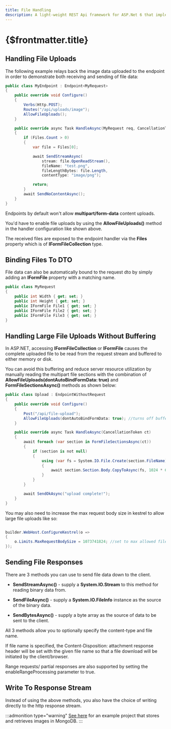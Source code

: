 ```yaml
---
title: File Handling
description: A light-weight REST Api framework for ASP.Net 6 that implements REPR (Request-Endpoint-Response) Pattern.
---
```


# {$frontmatter.title}

## Handling File Uploads

The following example relays back the image data uploaded to the endpoint in order to demonstrate both receiving and sending of file data:

```cs
public class MyEndpoint : Endpoint<MyRequest>
{
    public override void Configure()
    {
        Verbs(Http.POST);
        Routes("/api/uploads/image");
        AllowFileUploads();
    }

    public override async Task HandleAsync(MyRequest req, CancellationToken ct)
    {
        if (Files.Count > 0)
        {
            var file = Files[0];

            await SendStreamAsync(
                stream: file.OpenReadStream(),
                fileName: "test.png",
                fileLengthBytes: file.Length,
                contentType: "image/png");

            return;
        }
        await SendNoContentAsync();
    }
}
```

Endpoints by default won't allow **multipart/form-data** content uploads.

You'd have to enable file uploads by using the **AllowFileUploads()** method in the handler configuration like shown above.

The received files are exposed to the endpoint handler via the **Files** property which is of **IFormFileCollection** type.

## Binding Files To DTO

File data can also be automatically bound to the request dto by simply adding an **IFormFile** property with a matching name.

```cs |title=MyRequest.cs
public class MyRequest
{
    public int Width { get; set; }
    public int Height { get; set; }
    public IFormFile File1 { get; set; }
    public IFormFile File2 { get; set; }
    public IFormFile File3 { get; set; }
}
```

## Handling Large File Uploads Without Buffering

In ASP.NET, accessing **IFormFileCollection** or **IFormFile** causes the complete uploaded file to be read from the request stream and buffered to either memory or disk.

You can avoid this buffering and reduce server resource utilization by manually reading the multipart file sections with the combination of **AllowFileUploads(dontAutoBindFormData: true)** and **FormFileSectionsAsync()** methods as shown below:

```cs
public class Upload : EndpointWithoutRequest
{
    public override void Configure()
    {
        Post("/api/file-upload");
        AllowFileUploads(dontAutoBindFormData: true); //turns off buffering
    }

    public override async Task HandleAsync(CancellationToken ct)
    {
        await foreach (var section in FormFileSectionsAsync(ct))
        {
            if (section is not null)
            {
                using (var fs = System.IO.File.Create(section.FileName))
                {
                    await section.Section.Body.CopyToAsync(fs, 1024 * 64, ct);
                }
            }
        }

        await SendOkAsync("upload complete!");
    }
}
```

You may also need to increase the max request body size in kestrel to allow large file uploads like so:

```cs |title=Program.cs

builder.WebHost.ConfigureKestrel(o =>
{
    o.Limits.MaxRequestBodySize = 1073741824; //set to max allowed file size of your system
});
```

## Sending File Responses

There are 3 methods you can use to send file data down to the client.

- **SendStreamAsync()** - supply a **System.IO.Stream** to this method for reading binary data from.

- **SendFileAsync()** - supply a **System.IO.FileInfo** instance as the source of the binary data.

- **SendBytesAsync()** - supply a byte array as the source of data to be sent to the client.

All 3 methods allow you to optionally specify the content-type and file name.

If file name is specified, the Content-Disposition: attachment response header will be set with the given file name so that a file download will be initiated by the client/browser.

Range requests/ partial responses are also supported by setting the enableRangeProcessing parameter to true.

## Write To Response Stream

Instead of using the above methods, you also have the choice of writing directly to the http response stream.

:::admonition type="warning"
[See here](https://github.com/dj-nitehawk/FastEndpoints-FileHandling-Demo) for an example project that stores and retrieves images in MongoDB.
:::
